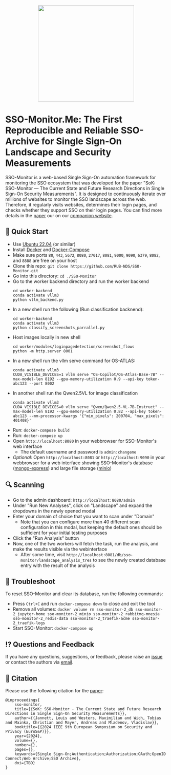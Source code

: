 <p align="center"><img src="logo_black.png" width="300"></p>

# SSO-Monitor.Me: The First Reproducible and Reliable SSO-Archive for Single Sign-On Landscape and Security Measurements

SSO-Monitor is a web-based Single Sign-On automation framework for monitoring the SSO ecosystem that was developed for the paper
"SoK: SSO-Monitor — The Current State and Future Research Directions in Single Sign-On Security Measurements".
It is designed to continuously iterate over millions of websites to monitor the SSO landscape across the web.
Therefore, it regularly visits websites, determines their login pages, and checks whether they support SSO on their login pages.
You can find more details in the [paper](https://sso-monitor.me/paper.pdf) our on our [companion website](https://sso-monitor.me/).

## 🚀 Quick Start

- Use [Ubuntu 22.04](https://releases.ubuntu.com/jammy/) (or similar)
- Install [Docker](https://docs.docker.com/get-docker/) and [Docker-Compose](https://docs.docker.com/compose/install/)
- Make sure ports `80`, `443`, `5672`, `8080`, `27017`, `8081`, `9000`, `9090`, `6379`, `8082`, and `8888` are free on your host
- Clone this repo: `git clone https://github.com/RUB-NDS/SSO-Monitor.git`
- Go into this directory: `cd ./SSO-Monitor`
- Go to the worker backend directory and run the worker backend
  ```
  cd worker-backend
  conda activate vllm3
  python vllm_backend.py
  ```
- In a new shell run the following (Run classification backnend):
  ```
  cd worker-backend
  conda activate vllm3
  python classify_screenshots_parrallel.py
  ```
- Host images locally in new shell
  ```
  cd worker/modules/loginpagedetection/screenshot_flows
  python -m http.server 8001
  ```
- In a new shell run the vllm serve command for OS-ATLAS:
  ```
  conda activate vllm3
  CUDA_VISIBLE_DEVICES=1 vllm serve "OS-Copilot/OS-Atlas-Base-7B" --max-model-len 8192 --gpu-memory-utilization 0.9 --api-key token-abc123 --port 8002
  ```
- In another shell run the Qwen2.5VL for image classification
  ```
  conda activate vllm3
  CUDA_VISIBLE_DEVICES=0 vllm serve "Qwen/Qwen2.5-VL-7B-Instruct" --max-model-len 8192 --gpu-memory-utilization 0.82 --api-key token-abc123 --mm-processor-kwargs '{"min_pixels": 200704, "max_pixels": 401408}'
  ```
- Run: `docker-compose build`
- Run: `docker-compose up`
- Open `http://localhost:8080` in your webbrowser for SSO-Monitor's web interface
  - The default username and password is `admin:changeme`
- *Optional:* Open `http://localhost:8081` or `http://localhost:9090` in your webbrowser for a web interface showing SSO-Monitor's database ([mongo-express](https://github.com/mongo-express/mongo-express)) and large file storage ([minio](https://min.io/))

## 🔍 Scanning

- Go to the admin dashboard: `http://localhost:8080/admin`
- Under "Run New Analyses", click on "Landscape" and expand the dropdowns in the newly opened modal
- Enter your domain of choice that you want to scan under "Domain"
  - Note that you can configure more than 40 different scan configuration in this modal, but keeping the default ones should be sufficient for your initial testing purposes
- Click the "Run Analysis" button
- Now, one of the two workers will fetch the task, run the analysis, and make the results visible via the webinterface
  - After some time, visit `http://localhost:8081/db/sso-monitor/landscape_analysis_tres` to see the newly created database entry with the result of the analysis

## 👾 Troubleshoot

To reset SSO-Monitor and clear its database, run the following commands:
- Press `Ctrl+C` and run `docker-compose down` to close and exit the tool
- Remove all volumes: `docker volume rm sso-monitor-2_db sso-monitor-2_jupyter-home sso-monitor-2_minio sso-monitor-2_rabbitmq-mnesia sso-monitor-2_redis-data sso-monitor-2_traefik-acme sso-monitor-2_traefik-logs`
- Start SSO-Monitor: `docker-compose up`

## ⁉️ Questions and Feedback

If you have any questions, suggestions, or feedback, please raise an [issue](https://github.com/RUB-NDS/SSO-Monitor/issues) or contact the authors via [email](https://sso-monitor.me/).

## 📝 Citation

Please use the following citation for the [paper](https://sso-monitor.me//paper.pdf):
```
@inproceedings{
    sso-monitor,
    title={{SoK: SSO-Monitor - The Current State and Future Research Directions in Single Sign-On Security Measurements}},
    author={{Jannett, Louis and Westers, Maximilian and Wich, Tobias and Mainka, Christian and Mayer, Andreas and Mladenov, Vladislav}},
    booktitle={{2024 IEEE 9th European Symposium on Security and Privacy (EuroS&P)}},
    year={2024},
    volume={},
    number={},
    pages={},
    keywords={Single Sign-On;Authentication;Authorization;OAuth;OpenID Connect;Web Archive;SSO Archive},
    doi={TBD}
}
```
